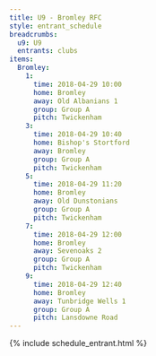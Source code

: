 ```yaml
---
title: U9 - Bromley RFC
style: entrant_schedule
breadcrumbs:
  u9: U9
  entrants: clubs
items:
  Bromley:
    1:
      time: 2018-04-29 10:00
      home: Bromley
      away: Old Albanians 1
      group: Group A
      pitch: Twickenham
    3:
      time: 2018-04-29 10:40
      home: Bishop's Stortford
      away: Bromley
      group: Group A
      pitch: Twickenham
    5:
      time: 2018-04-29 11:20
      home: Bromley
      away: Old Dunstonians
      group: Group A
      pitch: Twickenham
    7:
      time: 2018-04-29 12:00
      home: Bromley
      away: Sevenoaks 2
      group: Group A
      pitch: Twickenham
    9:
      time: 2018-04-29 12:40
      home: Bromley
      away: Tunbridge Wells 1
      group: Group A
      pitch: Lansdowne Road
---
```


{% include schedule_entrant.html %}

